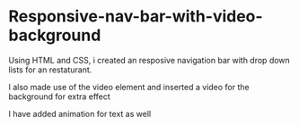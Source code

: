 # Responsive-nav-bar-with-video-background

Using HTML and CSS, i created an resposive navigation bar with drop down lists for an restaturant.

I also made use of the video element and inserted a video for the background for extra effect

I have added animation for text as well
